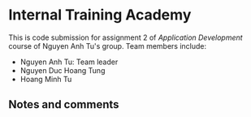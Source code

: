 # Internal Training Academy

This is code submission for assignment 2 of *Application Development* course of Nguyen Anh Tu's group. Team members include: 

- Nguyen Anh Tu: Team leader
- Nguyen Duc Hoang Tung 
- Hoang Minh Tu

## Notes and comments